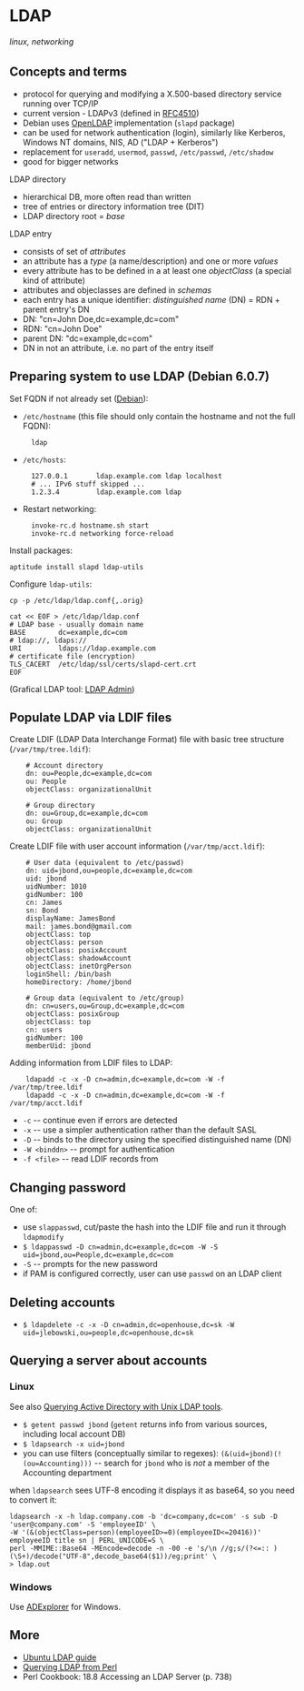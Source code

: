 # LDAP
###### linux, networking

## Concepts and terms

* protocol for querying and modifying a X.500-based directory service running over TCP/IP
* current version - LDAPv3 (defined in [RFC4510](http://tools.ietf.org/html/rfc4510))
* Debian uses [OpenLDAP](http://www.openldap.org/) implementation (`slapd` package)
* can be used for network authentication (login), similarly like Kerberos, Windows NT domains, NIS, AD ("LDAP + Kerberos")
 * replacement for `useradd`, `usermod`, `passwd`, `/etc/passwd`, `/etc/shadow`
* good for bigger networks

LDAP directory 

* hierarchical DB, more often read than written
* tree of entries or directory information tree (DIT)
* LDAP directory root = *base*

LDAP entry

* consists of set of *attributes*
* an attribute has a *type* (a name/description) and one or more *values*
* every attribute has to be defined in a at least one *objectClass* (a special kind of attribute)
* attributes and objeclasses are defined in *schemas*
* each entry has a unique identifier: *distinguished name* (DN) = RDN + parent entry's DN
 * DN: "cn=John Doe,dc=example,dc=com"
 * RDN: "cn=John Doe"
 * parent DN: "dc=example,dc=com"
* DN in not an attribute, i.e. no part of the entry itself

## Preparing system to use LDAP (Debian 6.0.7)

Set FQDN if not already set ([Debian](http://wiki.debian.org/HowTo/ChangeHostname)):

* `/etc/hostname` (this file should only contain the hostname and not the full FQDN):

        ldap
        
* `/etc/hosts`:

        127.0.0.1       ldap.example.com ldap localhost
        # ... IPv6 stuff skipped ...
        1.2.3.4         ldap.example.com ldap
        
* Restart networking:

        invoke-rc.d hostname.sh start
        invoke-rc.d networking force-reload

Install packages:

    aptitude install slapd ldap-utils
    
Configure `ldap-utils`:

    cp -p /etc/ldap/ldap.conf{,.orig}
    
    cat << EOF > /etc/ldap/ldap.conf
    # LDAP base - usually domain name
    BASE        dc=example,dc=com
    # ldap://, ldaps://
    URI         ldaps://ldap.example.com
    # certificate file (encryption)
    TLS_CACERT  /etc/ldap/ssl/certs/slapd-cert.crt
    EOF
    
(Grafical LDAP tool: [LDAP Admin](http://www.ldapadmin.org/))

## Populate LDAP via LDIF files

Create LDIF (LDAP Data Interchange Format) file with basic tree structure (`/var/tmp/tree.ldif`):

        # Account directory
        dn: ou=People,dc=example,dc=com
        ou: People
        objectClass: organizationalUnit

        # Group directory
        dn: ou=Group,dc=example,dc=com
        ou: Group
        objectClass: organizationalUnit

Create LDIF file with user account information (`/var/tmp/acct.ldif`):

        # User data (equivalent to /etc/passwd)
        dn: uid=jbond,ou=people,dc=example,dc=com
        uid: jbond
        uidNumber: 1010
        gidNumber: 100
        cn: James
        sn: Bond
        displayName: JamesBond
        mail: james.bond@gmail.com
        objectClass: top
        objectClass: person
        objectClass: posixAccount
        objectClass: shadowAccount
        objectClass: inetOrgPerson
        loginShell: /bin/bash
        homeDirectory: /home/jbond

        # Group data (equivalent to /etc/group)
        dn: cn=users,ou=Group,dc=example,dc=com
        objectClass: posixGroup
        objectClass: top
        cn: users
        gidNumber: 100
        memberUid: jbond

Adding information from LDIF files to LDAP:

        ldapadd -c -x -D cn=admin,dc=example,dc=com -W -f /var/tmp/tree.ldif
        ldapadd -c -x -D cn=admin,dc=example,dc=com -W -f /var/tmp/acct.ldif

* `-c` -- continue even if errors are detected
* `-x` -- use a simpler authentication rather than the default SASL
* `-D` -- binds to the directory using the specified distinguished name (DN)
* `-W <binddn>` -- prompt for authentication
* `-f <file>` -- read LDIF records from <file>

## Changing password

One of:

* use `slappasswd`, cut/paste the hash into the LDIF file and run it through `ldapmodify`
* `$ ldappasswd -D cn=admin,dc=example,dc=com -W -S uid=jbond,ou=People,dc=example,dc=com`
 * `-S` -- prompts for the new password
* if PAM is configured correctly, user can use `passwd` on an LDAP client

## Deleting accounts

* `$ ldapdelete -c -x -D cn=admin,dc=openhouse,dc=sk -W uid=jlebowski,ou=people,dc=openhouse,dc=sk`

## Querying a server about accounts

### Linux

See also [Querying Active Directory with Unix LDAP tools](http://jrwren.wrenfam.com/blog/2006/11/17/querying-active-directory-with-unix-ldap-tools/).

* `$ getent passwd jbond` (`getent` returns info from various sources, including local account DB)
* `$ ldapsearch -x uid=jbond`
 * you can use filters (conceptually similar to regexes): `(&(uid=jbond)(!(ou=Accounting)))` -- search for `jbond` who is _not_ a member of the Accounting department

when `ldapsearch` sees UTF-8 encoding it displays it as base64, so you need to convert it:

    ldapsearch -x -h ldap.company.com -b 'dc=company,dc=com' -s sub -D 'user@company.com' -S 'employeeID' \
    -W '(&(objectClass=person)(employeeID>=0)(employeeID<=20416))' employeeID title sn | PERL_UNICODE=S \
    perl -MMIME::Base64 -MEncode=decode -n -00 -e 's/\n //g;s/(?<=:: )(\S+)/decode("UTF-8",decode_base64($1))/eg;print' \
    > ldap.out

### Windows

Use [ADExplorer](http://technet.microsoft.com/en-us/sysinternals/bb963907.aspx) for Windows.

## More

* [Ubuntu LDAP guide](https://help.ubuntu.com/12.04/serverguide/openldap-server.html)
* [Querying LDAP from Perl](https://github.com/jreisinger/audit/blob/master/orsr/lib/My/Ldap.pm)
* Perl Cookbook: 18.8 Accessing an LDAP Server (p. 738)
